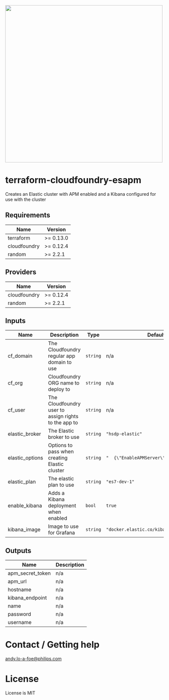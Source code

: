 <img src="https://cdn.rawgit.com/hashicorp/terraform-website/master/content/source/assets/images/logo-hashicorp.svg" width="500px">

# terraform-cloudfoundry-esapm
Creates an Elastic cluster with APM enabled and a Kibana configured for use with the cluster

## Requirements

| Name | Version |
|------|---------|
| terraform | >= 0.13.0 |
| cloudfoundry | >= 0.12.4 |
| random | >= 2.2.1 |

## Providers

| Name | Version |
|------|---------|
| cloudfoundry | >= 0.12.4 |
| random | >= 2.2.1 |

## Inputs

| Name | Description | Type | Default | Required |
|------|-------------|------|---------|:--------:|
| cf\_domain | The Cloudfoundry regular app domain to use | `string` | n/a | yes |
| cf\_org | Cloudfoundry ORG name to deploy to | `string` | n/a | yes |
| cf\_user | The Cloudfoundry user to assign rights to the app to | `string` | n/a | yes |
| elastic\_broker | The Elastic broker to use | `string` | `"hsdp-elastic"` | no |
| elastic\_options | Options to pass when creating Elastic cluster | `string` | `"  {\"EnableAPMServer\": true}\n"` | no |
| elastic\_plan | The elastic plan to use | `string` | `"es7-dev-1"` | no |
| enable\_kibana | Adds a Kibana deployment when enabled | `bool` | `true` | no |
| kibana\_image | Image to use for Grafana | `string` | `"docker.elastic.co/kibana/kibana:7.7.1"` | no |

## Outputs

| Name | Description |
|------|-------------|
| apm\_secret\_token | n/a |
| apm\_url | n/a |
| hostname | n/a |
| kibana\_endpoint | n/a |
| name | n/a |
| password | n/a |
| username | n/a |

# Contact / Getting help
andy.lo-a-foe@philips.com

# License
License is MIT
